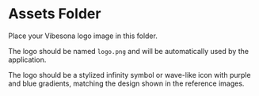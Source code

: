 # Assets Folder

Place your Vibesona logo image in this folder.

The logo should be named `logo.png` and will be automatically used by the application.

The logo should be a stylized infinity symbol or wave-like icon with purple and blue gradients, matching the design shown in the reference images.
